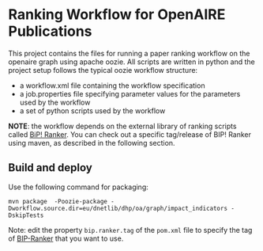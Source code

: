 # Ranking Workflow for OpenAIRE Publications

This project contains the files for running a paper ranking workflow on the openaire graph using apache oozie.
All scripts are written in python and the project setup follows the typical oozie workflow structure:

- a workflow.xml file containing the workflow specification
- a job.properties file specifying parameter values for the parameters used by the workflow
- a set of python scripts used by the workflow

**NOTE**: the workflow depends on the external library of ranking scripts called [BiP! Ranker](https://github.com/athenarc/Bip-Ranker).
You can check out a specific tag/release of BIP! Ranker using maven, as described in the following section.

## Build and deploy

Use the following command for packaging:

```
mvn package  -Poozie-package -Dworkflow.source.dir=eu/dnetlib/dhp/oa/graph/impact_indicators -DskipTests
```

Note: edit the property `bip.ranker.tag` of the `pom.xml` file to specify the tag of [BIP-Ranker](https://github.com/athenarc/Bip-Ranker) that you want to use.
